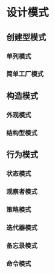# 设计模式
## 创建型模式
### 单列模式
### 简单工厂模式

## 构造模式
### 外观模式
### 结构型模式
## 行为模式
### 状态模式
### 观察者模式
### 策略模式
### 迭代器模式
### 备忘录模式
### 命令模式